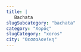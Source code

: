 ```yaml
---
title: |
   Bachata
slugSubcategory: "bachata"
category: "Χορός"
slugCategory: "xoros"
city: "Θεσσαλονίκη"
---
```


